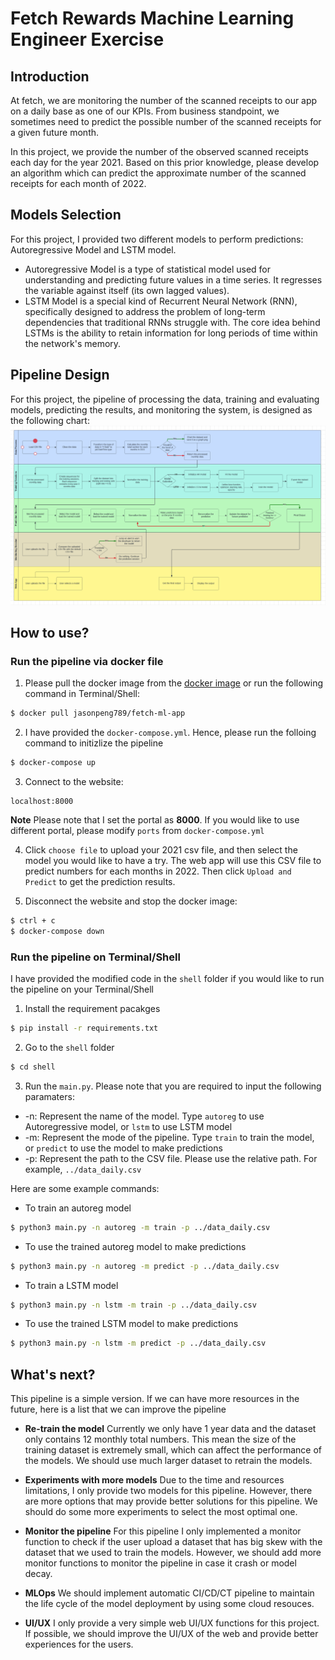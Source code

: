# Fetch Rewards Machine Learning Engineer Exercise
## Introduction
At fetch, we are monitoring the number of the scanned receipts to our app on a daily base as one of our KPIs. From business standpoint, we sometimes need to predict the possible number of the scanned receipts for a given future month.

In this project, we provide the number of the observed scanned receipts each day for the year 2021. Based on this prior knowledge, please develop an algorithm which can predict the approximate number of the scanned receipts for each month of 2022.

## Models Selection
For this project, I provided two different models to perform predictions: Autoregressive Model and LSTM model.
-   Autoregressive Model is a type of statistical model used for understanding and predicting future values in a time series. It regresses the variable against itself (its own lagged values).
-  LSTM Model is a special kind of Recurrent Neural Network (RNN), specifically designed to address the problem of long-term dependencies that traditional RNNs struggle with. The core idea behind LSTMs is the ability to retain information for long periods of time within the network's memory.

## Pipeline Design
For this project, the pipeline of processing the data, training and evaluating models, predicting the results, and monitoring the system, is designed as the following chart:
![image](pipeline.png)

## How to use?
### Run the pipeline via docker file
1. Please pull the docker image from the [docker image](https://hub.docker.com/r/jasonpeng789/fetch-ml-app) or run the following command in Terminal/Shell:
```sh
$ docker pull jasonpeng789/fetch-ml-app
```

2. I have provided the `docker-compose.yml`. Hence, please run the folloing command to initizlize the pipeline
```sh
$ docker-compose up
```

3. Connect to the website:
```
localhost:8000
```
**Note** Please note that I set the portal as **8000**. If you would like to use different portal, please modify `ports` from `docker-compose.yml`

4. Click `choose file` to upload your 2021 csv file, and then select the model you would like to have a try. The web app will use this CSV file to predict numbers for each months in 2022. Then click `Upload and Predict` to get the prediction results. 

5. Disconnect the website and stop the docker image:
```sh
$ ctrl + c
$ docker-compose down
```

### Run the pipeline on Terminal/Shell
I have provided the modified code in the `shell` folder if you would like to run the pipeline on your Terminal/Shell

1. Install the requirement pacakges
```sh
$ pip install -r requirements.txt
```

2. Go to the `shell` folder
```sh
$ cd shell
```

3. Run the `main.py`. Please note that you are required to input the following paramaters:

- -n: Represent the name of the model. Type `autoreg` to use Autoregressive model, or `lstm` to use LSTM model
- -m: Represent the mode of the pipeline. Type `train` to train the model, or `predict` to use the model to make predictions
- -p: Represent the path to the CSV file. Please use the relative path. For example, `../data_daily.csv`

Here are some example commands:
- To train an autoreg model
```sh
$ python3 main.py -n autoreg -m train -p ../data_daily.csv
```
- To use the trained autoreg model to make predictions
```sh
$ python3 main.py -n autoreg -m predict -p ../data_daily.csv
```
- To train a LSTM model
```sh
$ python3 main.py -n lstm -m train -p ../data_daily.csv
```
- To use the trained LSTM model to make predictions
```sh
$ python3 main.py -n lstm -m predict -p ../data_daily.csv
```
## What's next?
This pipeline is a simple version. If we can have more resources in the future, here is a list that we can improve the pipeline

- **Re-train the model** Currently we only have 1 year data and the dataset only contains 12 monthly total numbers. This mean the size of the training dataset is extremely small, which can affect the performance of the models. We should use much larger dataset to retrain the models.

- **Experiments with more models** Due to the time and resources limitations, I only provide two models for this pipeline. However, there are more options that may provide better solutions for this pipeline. We should do some more experiments to select the most optimal one.

- **Monitor the pipeline** For this pipeline I only implemented a monitor function to check if the user upload a dataset that has big skew with the dataset that we used to train the models. However, we should add more monitor functions to monitor the pipeline in case it crash or model decay.

- **MLOps** We should implement automatic CI/CD/CT pipeline to maintain the life cycle of the model deployment by using some cloud resouces.

- **UI/UX** I only provide a very simple web UI/UX functions for this project. If possible, we should improve the UI/UX of the web and provide better experiences for the users.

